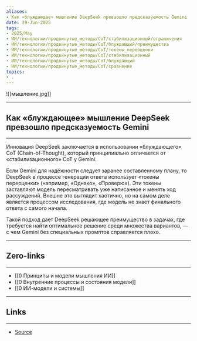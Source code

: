```yaml
---
aliases: 
- Как «блуждающее» мышление DeepSeek превзошло предсказуемость Gemini 
date: 29-Jun-2025
tags:
- 2025/May
- ИИ/технологии/продвинутые_методы/CoT/стабилизационный/ограничения
- ИИ/технологии/продвинутые_методы/CoT/блуждающий/преимущества
- ИИ/технологии/продвинутые_методы/CoT/токены_переоценки
- ИИ/технологии/продвинутые_методы/CoT/стабилизационный
- ИИ/технологии/продвинутые_методы/CoT/блуждающий
- ИИ/технологии/продвинутые_методы/CoT/сравнение
topics:
- .
---
```

![[мышление.jpg]]

-----
##  Как «блуждающее» мышление DeepSeek превзошло предсказуемость Gemini 
-----
Инновация DeepSeek заключается в использовании «блуждающего» CoT (Chain-of-Thought), который принципиально отличается от «стабилизационного» CoT у Gemini.

Если Gemini для надёжности следует заранее составленному плану, то DeepSeek в процессе генерации ответа использует «токены переоценки» (например, «Однако», «Проверю»). Эти токены заставляют модель пересматривать уже написанное и менять ход рассуждений. Внешне это выглядит хаотично, но на самом деле является процессом исследования, где модель не знает финального ответа с самого начала.

Такой подход дает DeepSeek решающее преимущество в задачах, где требуется найти оптимальное решение среди множества вариантов, — с чем Gemini без специальных промптов справляется плохо.

---
## Zero-links
---
- [[0 Принципы и модели мышления ИИ]]
- [[0 Внутренние процессы и состояния модели]]
- [[0 ИИ-модели и системы]]

---
## Links
---
- [Source](https://t.me/turboproject/1660)
